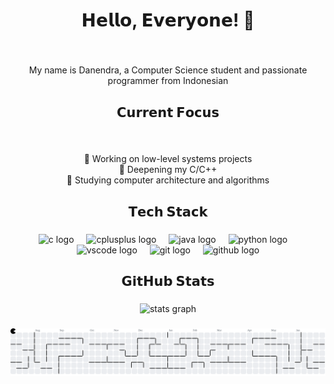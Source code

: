 <h1 align="center">𝗛𝗲𝗹𝗹𝗼, 𝗘𝘃𝗲𝗿𝘆𝗼𝗻𝗲! 👋</h1>

###

<br clear="both">

<p align="center">My name is Danendra, a Computer Science student and passionate programmer from Indonesian</p>

###

<h2 align="center">𝗖𝘂𝗿𝗿𝗲𝗻𝘁 𝗙𝗼𝗰𝘂𝘀</h2>

###

<br clear="both">

<p align="center">🔭 Working on low-level systems projects  <br>🌱 Deepening my C/C++   <br>📖 Studying computer architecture and algorithms</p>

###

<h2 align="center">𝗧𝗲𝗰𝗵 𝗦𝘁𝗮𝗰𝗸</h2>

###

<div align="center">
  <img src="https://skillicons.dev/icons?i=c" height="40" alt="c logo"  />
  <img width="12" />
  <img src="https://skillicons.dev/icons?i=cpp" height="40" alt="cplusplus logo"  />
  <img width="12" />
  <img src="https://skillicons.dev/icons?i=java" height="40" alt="java logo"  />
  <img width="12" />
  <img src="https://skillicons.dev/icons?i=py" height="40" alt="python logo"  />
  <img width="12" />
  <img src="https://skillicons.dev/icons?i=vscode" height="40" alt="vscode logo"  />
  <img width="12" />
  <img src="https://skillicons.dev/icons?i=git" height="40" alt="git logo"  />
  <img width="12" />
  <img src="https://skillicons.dev/icons?i=github" height="40" alt="github logo"  />
</div>

###

<h2 align="center">𝗚𝗶𝘁𝗛𝘂𝗯 𝗦𝘁𝗮𝘁𝘀</h2>

###

<div align="center">
  <img src="https://github-readme-stats.vercel.app/api?username=hardnead&hide_title=false&hide_rank=false&show_icons=true&include_all_commits=true&count_private=true&disable_animations=false&theme=merko&locale=en&hide_border=true&order=1&custom_title=GitHub%20Stats" height="150" alt="stats graph"  />
</div>

###

<picture>
  <source media="(prefers-color-scheme: dark)" srcset="https://raw.githubusercontent.com/hardnead/hardnead/output/pacman-contribution-graph-dark.svg">
  <source media="(prefers-color-scheme: light)" srcset="https://raw.githubusercontent.com/hardnead/hardnead/output/pacman-contribution-graph.svg">
  <img alt="pacman contribution graph" src="https://raw.githubusercontent.com/hardnead/hardnead/output/pacman-contribution-graph.svg">
</picture>
